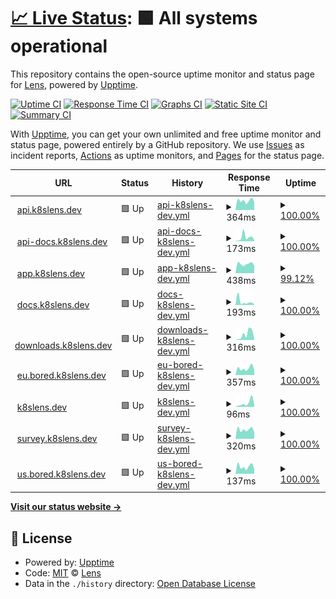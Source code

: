 # [📈 Live Status](https://status.k8slens.dev): <!--live status--> **🟩 All systems operational**

This repository contains the open-source uptime monitor and status page for [Lens](https://k8slens.dev/), powered by [Upptime](https://github.com/upptime/upptime).

[![Uptime CI](https://github.com/lensapp/k8slens-status/workflows/Uptime%20CI/badge.svg)](https://github.com/lensapp/k8slens-status/actions?query=workflow%3A%22Uptime+CI%22)
[![Response Time CI](https://github.com/lensapp/k8slens-status/workflows/Response%20Time%20CI/badge.svg)](https://github.com/lensapp/k8slens-status/actions?query=workflow%3A%22Response+Time+CI%22)
[![Graphs CI](https://github.com/lensapp/k8slens-status/workflows/Graphs%20CI/badge.svg)](https://github.com/lensapp/k8slens-status/actions?query=workflow%3A%22Graphs+CI%22)
[![Static Site CI](https://github.com/lensapp/k8slens-status/workflows/Static%20Site%20CI/badge.svg)](https://github.com/lensapp/k8slens-status/actions?query=workflow%3A%22Static+Site+CI%22)
[![Summary CI](https://github.com/lensapp/k8slens-status/workflows/Summary%20CI/badge.svg)](https://github.com/lensapp/k8slens-status/actions?query=workflow%3A%22Summary+CI%22)

With [Upptime](https://upptime.js.org), you can get your own unlimited and free uptime monitor and status page, powered entirely by a GitHub repository. We use [Issues](https://github.com/lensapp/k8slens-status/issues) as incident reports, [Actions](https://github.com/lensapp/k8slens-status/actions) as uptime monitors, and [Pages](https://status.k8slens.dev) for the status page.

<!--start: status pages-->
<!-- This summary is generated by Upptime (https://github.com/upptime/upptime) -->
<!-- Do not edit this manually, your changes will be overwritten -->
<!-- prettier-ignore -->
| URL | Status | History | Response Time | Uptime |
| --- | ------ | ------- | ------------- | ------ |
| <img alt="" src="https://favicons.githubusercontent.com/api.k8slens.dev" height="13"> [api.k8slens.dev](https://api.k8slens.dev) | 🟩 Up | [api-k8slens-dev.yml](https://github.com/lensapp/k8slens-status/commits/HEAD/history/api-k8slens-dev.yml) | <details><summary><img alt="Response time graph" src="./graphs/api-k8slens-dev/response-time-week.png" height="20"> 364ms</summary><br><a href="https://status.k8slens.dev/history/api-k8slens-dev"><img alt="Response time 394" src="https://img.shields.io/endpoint?url=https%3A%2F%2Fraw.githubusercontent.com%2Flensapp%2Fk8slens-status%2FHEAD%2Fapi%2Fapi-k8slens-dev%2Fresponse-time.json"></a><br><a href="https://status.k8slens.dev/history/api-k8slens-dev"><img alt="24-hour response time 323" src="https://img.shields.io/endpoint?url=https%3A%2F%2Fraw.githubusercontent.com%2Flensapp%2Fk8slens-status%2FHEAD%2Fapi%2Fapi-k8slens-dev%2Fresponse-time-day.json"></a><br><a href="https://status.k8slens.dev/history/api-k8slens-dev"><img alt="7-day response time 364" src="https://img.shields.io/endpoint?url=https%3A%2F%2Fraw.githubusercontent.com%2Flensapp%2Fk8slens-status%2FHEAD%2Fapi%2Fapi-k8slens-dev%2Fresponse-time-week.json"></a><br><a href="https://status.k8slens.dev/history/api-k8slens-dev"><img alt="30-day response time 390" src="https://img.shields.io/endpoint?url=https%3A%2F%2Fraw.githubusercontent.com%2Flensapp%2Fk8slens-status%2FHEAD%2Fapi%2Fapi-k8slens-dev%2Fresponse-time-month.json"></a><br><a href="https://status.k8slens.dev/history/api-k8slens-dev"><img alt="1-year response time 394" src="https://img.shields.io/endpoint?url=https%3A%2F%2Fraw.githubusercontent.com%2Flensapp%2Fk8slens-status%2FHEAD%2Fapi%2Fapi-k8slens-dev%2Fresponse-time-year.json"></a></details> | <details><summary><a href="https://status.k8slens.dev/history/api-k8slens-dev">100.00%</a></summary><a href="https://status.k8slens.dev/history/api-k8slens-dev"><img alt="All-time uptime 100.00%" src="https://img.shields.io/endpoint?url=https%3A%2F%2Fraw.githubusercontent.com%2Flensapp%2Fk8slens-status%2FHEAD%2Fapi%2Fapi-k8slens-dev%2Fuptime.json"></a><br><a href="https://status.k8slens.dev/history/api-k8slens-dev"><img alt="24-hour uptime 100.00%" src="https://img.shields.io/endpoint?url=https%3A%2F%2Fraw.githubusercontent.com%2Flensapp%2Fk8slens-status%2FHEAD%2Fapi%2Fapi-k8slens-dev%2Fuptime-day.json"></a><br><a href="https://status.k8slens.dev/history/api-k8slens-dev"><img alt="7-day uptime 100.00%" src="https://img.shields.io/endpoint?url=https%3A%2F%2Fraw.githubusercontent.com%2Flensapp%2Fk8slens-status%2FHEAD%2Fapi%2Fapi-k8slens-dev%2Fuptime-week.json"></a><br><a href="https://status.k8slens.dev/history/api-k8slens-dev"><img alt="30-day uptime 100.00%" src="https://img.shields.io/endpoint?url=https%3A%2F%2Fraw.githubusercontent.com%2Flensapp%2Fk8slens-status%2FHEAD%2Fapi%2Fapi-k8slens-dev%2Fuptime-month.json"></a><br><a href="https://status.k8slens.dev/history/api-k8slens-dev"><img alt="1-year uptime 100.00%" src="https://img.shields.io/endpoint?url=https%3A%2F%2Fraw.githubusercontent.com%2Flensapp%2Fk8slens-status%2FHEAD%2Fapi%2Fapi-k8slens-dev%2Fuptime-year.json"></a></details>
| <img alt="" src="https://favicons.githubusercontent.com/api-docs.k8slens.dev" height="13"> [api-docs.k8slens.dev](https://api-docs.k8slens.dev) | 🟩 Up | [api-docs-k8slens-dev.yml](https://github.com/lensapp/k8slens-status/commits/HEAD/history/api-docs-k8slens-dev.yml) | <details><summary><img alt="Response time graph" src="./graphs/api-docs-k8slens-dev/response-time-week.png" height="20"> 173ms</summary><br><a href="https://status.k8slens.dev/history/api-docs-k8slens-dev"><img alt="Response time 200" src="https://img.shields.io/endpoint?url=https%3A%2F%2Fraw.githubusercontent.com%2Flensapp%2Fk8slens-status%2FHEAD%2Fapi%2Fapi-docs-k8slens-dev%2Fresponse-time.json"></a><br><a href="https://status.k8slens.dev/history/api-docs-k8slens-dev"><img alt="24-hour response time 53" src="https://img.shields.io/endpoint?url=https%3A%2F%2Fraw.githubusercontent.com%2Flensapp%2Fk8slens-status%2FHEAD%2Fapi%2Fapi-docs-k8slens-dev%2Fresponse-time-day.json"></a><br><a href="https://status.k8slens.dev/history/api-docs-k8slens-dev"><img alt="7-day response time 173" src="https://img.shields.io/endpoint?url=https%3A%2F%2Fraw.githubusercontent.com%2Flensapp%2Fk8slens-status%2FHEAD%2Fapi%2Fapi-docs-k8slens-dev%2Fresponse-time-week.json"></a><br><a href="https://status.k8slens.dev/history/api-docs-k8slens-dev"><img alt="30-day response time 194" src="https://img.shields.io/endpoint?url=https%3A%2F%2Fraw.githubusercontent.com%2Flensapp%2Fk8slens-status%2FHEAD%2Fapi%2Fapi-docs-k8slens-dev%2Fresponse-time-month.json"></a><br><a href="https://status.k8slens.dev/history/api-docs-k8slens-dev"><img alt="1-year response time 200" src="https://img.shields.io/endpoint?url=https%3A%2F%2Fraw.githubusercontent.com%2Flensapp%2Fk8slens-status%2FHEAD%2Fapi%2Fapi-docs-k8slens-dev%2Fresponse-time-year.json"></a></details> | <details><summary><a href="https://status.k8slens.dev/history/api-docs-k8slens-dev">100.00%</a></summary><a href="https://status.k8slens.dev/history/api-docs-k8slens-dev"><img alt="All-time uptime 100.00%" src="https://img.shields.io/endpoint?url=https%3A%2F%2Fraw.githubusercontent.com%2Flensapp%2Fk8slens-status%2FHEAD%2Fapi%2Fapi-docs-k8slens-dev%2Fuptime.json"></a><br><a href="https://status.k8slens.dev/history/api-docs-k8slens-dev"><img alt="24-hour uptime 100.00%" src="https://img.shields.io/endpoint?url=https%3A%2F%2Fraw.githubusercontent.com%2Flensapp%2Fk8slens-status%2FHEAD%2Fapi%2Fapi-docs-k8slens-dev%2Fuptime-day.json"></a><br><a href="https://status.k8slens.dev/history/api-docs-k8slens-dev"><img alt="7-day uptime 100.00%" src="https://img.shields.io/endpoint?url=https%3A%2F%2Fraw.githubusercontent.com%2Flensapp%2Fk8slens-status%2FHEAD%2Fapi%2Fapi-docs-k8slens-dev%2Fuptime-week.json"></a><br><a href="https://status.k8slens.dev/history/api-docs-k8slens-dev"><img alt="30-day uptime 100.00%" src="https://img.shields.io/endpoint?url=https%3A%2F%2Fraw.githubusercontent.com%2Flensapp%2Fk8slens-status%2FHEAD%2Fapi%2Fapi-docs-k8slens-dev%2Fuptime-month.json"></a><br><a href="https://status.k8slens.dev/history/api-docs-k8slens-dev"><img alt="1-year uptime 100.00%" src="https://img.shields.io/endpoint?url=https%3A%2F%2Fraw.githubusercontent.com%2Flensapp%2Fk8slens-status%2FHEAD%2Fapi%2Fapi-docs-k8slens-dev%2Fuptime-year.json"></a></details>
| <img alt="" src="https://favicons.githubusercontent.com/app.k8slens.dev" height="13"> [app.k8slens.dev](https://app.k8slens.dev/auth/realms/lensCloud/protocol/openid-connect/3p-cookies/step1.html) | 🟩 Up | [app-k8slens-dev.yml](https://github.com/lensapp/k8slens-status/commits/HEAD/history/app-k8slens-dev.yml) | <details><summary><img alt="Response time graph" src="./graphs/app-k8slens-dev/response-time-week.png" height="20"> 438ms</summary><br><a href="https://status.k8slens.dev/history/app-k8slens-dev"><img alt="Response time 1706" src="https://img.shields.io/endpoint?url=https%3A%2F%2Fraw.githubusercontent.com%2Flensapp%2Fk8slens-status%2FHEAD%2Fapi%2Fapp-k8slens-dev%2Fresponse-time.json"></a><br><a href="https://status.k8slens.dev/history/app-k8slens-dev"><img alt="24-hour response time 434" src="https://img.shields.io/endpoint?url=https%3A%2F%2Fraw.githubusercontent.com%2Flensapp%2Fk8slens-status%2FHEAD%2Fapi%2Fapp-k8slens-dev%2Fresponse-time-day.json"></a><br><a href="https://status.k8slens.dev/history/app-k8slens-dev"><img alt="7-day response time 438" src="https://img.shields.io/endpoint?url=https%3A%2F%2Fraw.githubusercontent.com%2Flensapp%2Fk8slens-status%2FHEAD%2Fapi%2Fapp-k8slens-dev%2Fresponse-time-week.json"></a><br><a href="https://status.k8slens.dev/history/app-k8slens-dev"><img alt="30-day response time 1864" src="https://img.shields.io/endpoint?url=https%3A%2F%2Fraw.githubusercontent.com%2Flensapp%2Fk8slens-status%2FHEAD%2Fapi%2Fapp-k8slens-dev%2Fresponse-time-month.json"></a><br><a href="https://status.k8slens.dev/history/app-k8slens-dev"><img alt="1-year response time 1706" src="https://img.shields.io/endpoint?url=https%3A%2F%2Fraw.githubusercontent.com%2Flensapp%2Fk8slens-status%2FHEAD%2Fapi%2Fapp-k8slens-dev%2Fresponse-time-year.json"></a></details> | <details><summary><a href="https://status.k8slens.dev/history/app-k8slens-dev">99.12%</a></summary><a href="https://status.k8slens.dev/history/app-k8slens-dev"><img alt="All-time uptime 99.41%" src="https://img.shields.io/endpoint?url=https%3A%2F%2Fraw.githubusercontent.com%2Flensapp%2Fk8slens-status%2FHEAD%2Fapi%2Fapp-k8slens-dev%2Fuptime.json"></a><br><a href="https://status.k8slens.dev/history/app-k8slens-dev"><img alt="24-hour uptime 93.87%" src="https://img.shields.io/endpoint?url=https%3A%2F%2Fraw.githubusercontent.com%2Flensapp%2Fk8slens-status%2FHEAD%2Fapi%2Fapp-k8slens-dev%2Fuptime-day.json"></a><br><a href="https://status.k8slens.dev/history/app-k8slens-dev"><img alt="7-day uptime 99.12%" src="https://img.shields.io/endpoint?url=https%3A%2F%2Fraw.githubusercontent.com%2Flensapp%2Fk8slens-status%2FHEAD%2Fapi%2Fapp-k8slens-dev%2Fuptime-week.json"></a><br><a href="https://status.k8slens.dev/history/app-k8slens-dev"><img alt="30-day uptime 99.35%" src="https://img.shields.io/endpoint?url=https%3A%2F%2Fraw.githubusercontent.com%2Flensapp%2Fk8slens-status%2FHEAD%2Fapi%2Fapp-k8slens-dev%2Fuptime-month.json"></a><br><a href="https://status.k8slens.dev/history/app-k8slens-dev"><img alt="1-year uptime 99.41%" src="https://img.shields.io/endpoint?url=https%3A%2F%2Fraw.githubusercontent.com%2Flensapp%2Fk8slens-status%2FHEAD%2Fapi%2Fapp-k8slens-dev%2Fuptime-year.json"></a></details>
| <img alt="" src="https://favicons.githubusercontent.com/docs.k8slens.dev" height="13"> [docs.k8slens.dev](https://docs.k8slens.dev) | 🟩 Up | [docs-k8slens-dev.yml](https://github.com/lensapp/k8slens-status/commits/HEAD/history/docs-k8slens-dev.yml) | <details><summary><img alt="Response time graph" src="./graphs/docs-k8slens-dev/response-time-week.png" height="20"> 193ms</summary><br><a href="https://status.k8slens.dev/history/docs-k8slens-dev"><img alt="Response time 148" src="https://img.shields.io/endpoint?url=https%3A%2F%2Fraw.githubusercontent.com%2Flensapp%2Fk8slens-status%2FHEAD%2Fapi%2Fdocs-k8slens-dev%2Fresponse-time.json"></a><br><a href="https://status.k8slens.dev/history/docs-k8slens-dev"><img alt="24-hour response time 50" src="https://img.shields.io/endpoint?url=https%3A%2F%2Fraw.githubusercontent.com%2Flensapp%2Fk8slens-status%2FHEAD%2Fapi%2Fdocs-k8slens-dev%2Fresponse-time-day.json"></a><br><a href="https://status.k8slens.dev/history/docs-k8slens-dev"><img alt="7-day response time 193" src="https://img.shields.io/endpoint?url=https%3A%2F%2Fraw.githubusercontent.com%2Flensapp%2Fk8slens-status%2FHEAD%2Fapi%2Fdocs-k8slens-dev%2Fresponse-time-week.json"></a><br><a href="https://status.k8slens.dev/history/docs-k8slens-dev"><img alt="30-day response time 147" src="https://img.shields.io/endpoint?url=https%3A%2F%2Fraw.githubusercontent.com%2Flensapp%2Fk8slens-status%2FHEAD%2Fapi%2Fdocs-k8slens-dev%2Fresponse-time-month.json"></a><br><a href="https://status.k8slens.dev/history/docs-k8slens-dev"><img alt="1-year response time 148" src="https://img.shields.io/endpoint?url=https%3A%2F%2Fraw.githubusercontent.com%2Flensapp%2Fk8slens-status%2FHEAD%2Fapi%2Fdocs-k8slens-dev%2Fresponse-time-year.json"></a></details> | <details><summary><a href="https://status.k8slens.dev/history/docs-k8slens-dev">100.00%</a></summary><a href="https://status.k8slens.dev/history/docs-k8slens-dev"><img alt="All-time uptime 100.00%" src="https://img.shields.io/endpoint?url=https%3A%2F%2Fraw.githubusercontent.com%2Flensapp%2Fk8slens-status%2FHEAD%2Fapi%2Fdocs-k8slens-dev%2Fuptime.json"></a><br><a href="https://status.k8slens.dev/history/docs-k8slens-dev"><img alt="24-hour uptime 100.00%" src="https://img.shields.io/endpoint?url=https%3A%2F%2Fraw.githubusercontent.com%2Flensapp%2Fk8slens-status%2FHEAD%2Fapi%2Fdocs-k8slens-dev%2Fuptime-day.json"></a><br><a href="https://status.k8slens.dev/history/docs-k8slens-dev"><img alt="7-day uptime 100.00%" src="https://img.shields.io/endpoint?url=https%3A%2F%2Fraw.githubusercontent.com%2Flensapp%2Fk8slens-status%2FHEAD%2Fapi%2Fdocs-k8slens-dev%2Fuptime-week.json"></a><br><a href="https://status.k8slens.dev/history/docs-k8slens-dev"><img alt="30-day uptime 100.00%" src="https://img.shields.io/endpoint?url=https%3A%2F%2Fraw.githubusercontent.com%2Flensapp%2Fk8slens-status%2FHEAD%2Fapi%2Fdocs-k8slens-dev%2Fuptime-month.json"></a><br><a href="https://status.k8slens.dev/history/docs-k8slens-dev"><img alt="1-year uptime 100.00%" src="https://img.shields.io/endpoint?url=https%3A%2F%2Fraw.githubusercontent.com%2Flensapp%2Fk8slens-status%2FHEAD%2Fapi%2Fdocs-k8slens-dev%2Fuptime-year.json"></a></details>
| <img alt="" src="https://favicons.githubusercontent.com/downloads.k8slens.dev" height="13"> [downloads.k8slens.dev](https://downloads.k8slens.dev/ide/latest.yml) | 🟩 Up | [downloads-k8slens-dev.yml](https://github.com/lensapp/k8slens-status/commits/HEAD/history/downloads-k8slens-dev.yml) | <details><summary><img alt="Response time graph" src="./graphs/downloads-k8slens-dev/response-time-week.png" height="20"> 316ms</summary><br><a href="https://status.k8slens.dev/history/downloads-k8slens-dev"><img alt="Response time 234" src="https://img.shields.io/endpoint?url=https%3A%2F%2Fraw.githubusercontent.com%2Flensapp%2Fk8slens-status%2FHEAD%2Fapi%2Fdownloads-k8slens-dev%2Fresponse-time.json"></a><br><a href="https://status.k8slens.dev/history/downloads-k8slens-dev"><img alt="24-hour response time 45" src="https://img.shields.io/endpoint?url=https%3A%2F%2Fraw.githubusercontent.com%2Flensapp%2Fk8slens-status%2FHEAD%2Fapi%2Fdownloads-k8slens-dev%2Fresponse-time-day.json"></a><br><a href="https://status.k8slens.dev/history/downloads-k8slens-dev"><img alt="7-day response time 316" src="https://img.shields.io/endpoint?url=https%3A%2F%2Fraw.githubusercontent.com%2Flensapp%2Fk8slens-status%2FHEAD%2Fapi%2Fdownloads-k8slens-dev%2Fresponse-time-week.json"></a><br><a href="https://status.k8slens.dev/history/downloads-k8slens-dev"><img alt="30-day response time 218" src="https://img.shields.io/endpoint?url=https%3A%2F%2Fraw.githubusercontent.com%2Flensapp%2Fk8slens-status%2FHEAD%2Fapi%2Fdownloads-k8slens-dev%2Fresponse-time-month.json"></a><br><a href="https://status.k8slens.dev/history/downloads-k8slens-dev"><img alt="1-year response time 234" src="https://img.shields.io/endpoint?url=https%3A%2F%2Fraw.githubusercontent.com%2Flensapp%2Fk8slens-status%2FHEAD%2Fapi%2Fdownloads-k8slens-dev%2Fresponse-time-year.json"></a></details> | <details><summary><a href="https://status.k8slens.dev/history/downloads-k8slens-dev">100.00%</a></summary><a href="https://status.k8slens.dev/history/downloads-k8slens-dev"><img alt="All-time uptime 99.99%" src="https://img.shields.io/endpoint?url=https%3A%2F%2Fraw.githubusercontent.com%2Flensapp%2Fk8slens-status%2FHEAD%2Fapi%2Fdownloads-k8slens-dev%2Fuptime.json"></a><br><a href="https://status.k8slens.dev/history/downloads-k8slens-dev"><img alt="24-hour uptime 100.00%" src="https://img.shields.io/endpoint?url=https%3A%2F%2Fraw.githubusercontent.com%2Flensapp%2Fk8slens-status%2FHEAD%2Fapi%2Fdownloads-k8slens-dev%2Fuptime-day.json"></a><br><a href="https://status.k8slens.dev/history/downloads-k8slens-dev"><img alt="7-day uptime 100.00%" src="https://img.shields.io/endpoint?url=https%3A%2F%2Fraw.githubusercontent.com%2Flensapp%2Fk8slens-status%2FHEAD%2Fapi%2Fdownloads-k8slens-dev%2Fuptime-week.json"></a><br><a href="https://status.k8slens.dev/history/downloads-k8slens-dev"><img alt="30-day uptime 100.00%" src="https://img.shields.io/endpoint?url=https%3A%2F%2Fraw.githubusercontent.com%2Flensapp%2Fk8slens-status%2FHEAD%2Fapi%2Fdownloads-k8slens-dev%2Fuptime-month.json"></a><br><a href="https://status.k8slens.dev/history/downloads-k8slens-dev"><img alt="1-year uptime 99.99%" src="https://img.shields.io/endpoint?url=https%3A%2F%2Fraw.githubusercontent.com%2Flensapp%2Fk8slens-status%2FHEAD%2Fapi%2Fdownloads-k8slens-dev%2Fuptime-year.json"></a></details>
| <img alt="" src="https://favicons.githubusercontent.com/eu.bored.k8slens.dev" height="13"> [eu.bored.k8slens.dev](https://eu.bored.k8slens.dev/healthz) | 🟩 Up | [eu-bored-k8slens-dev.yml](https://github.com/lensapp/k8slens-status/commits/HEAD/history/eu-bored-k8slens-dev.yml) | <details><summary><img alt="Response time graph" src="./graphs/eu-bored-k8slens-dev/response-time-week.png" height="20"> 357ms</summary><br><a href="https://status.k8slens.dev/history/eu-bored-k8slens-dev"><img alt="Response time 367" src="https://img.shields.io/endpoint?url=https%3A%2F%2Fraw.githubusercontent.com%2Flensapp%2Fk8slens-status%2FHEAD%2Fapi%2Feu-bored-k8slens-dev%2Fresponse-time.json"></a><br><a href="https://status.k8slens.dev/history/eu-bored-k8slens-dev"><img alt="24-hour response time 264" src="https://img.shields.io/endpoint?url=https%3A%2F%2Fraw.githubusercontent.com%2Flensapp%2Fk8slens-status%2FHEAD%2Fapi%2Feu-bored-k8slens-dev%2Fresponse-time-day.json"></a><br><a href="https://status.k8slens.dev/history/eu-bored-k8slens-dev"><img alt="7-day response time 357" src="https://img.shields.io/endpoint?url=https%3A%2F%2Fraw.githubusercontent.com%2Flensapp%2Fk8slens-status%2FHEAD%2Fapi%2Feu-bored-k8slens-dev%2Fresponse-time-week.json"></a><br><a href="https://status.k8slens.dev/history/eu-bored-k8slens-dev"><img alt="30-day response time 360" src="https://img.shields.io/endpoint?url=https%3A%2F%2Fraw.githubusercontent.com%2Flensapp%2Fk8slens-status%2FHEAD%2Fapi%2Feu-bored-k8slens-dev%2Fresponse-time-month.json"></a><br><a href="https://status.k8slens.dev/history/eu-bored-k8slens-dev"><img alt="1-year response time 367" src="https://img.shields.io/endpoint?url=https%3A%2F%2Fraw.githubusercontent.com%2Flensapp%2Fk8slens-status%2FHEAD%2Fapi%2Feu-bored-k8slens-dev%2Fresponse-time-year.json"></a></details> | <details><summary><a href="https://status.k8slens.dev/history/eu-bored-k8slens-dev">100.00%</a></summary><a href="https://status.k8slens.dev/history/eu-bored-k8slens-dev"><img alt="All-time uptime 100.00%" src="https://img.shields.io/endpoint?url=https%3A%2F%2Fraw.githubusercontent.com%2Flensapp%2Fk8slens-status%2FHEAD%2Fapi%2Feu-bored-k8slens-dev%2Fuptime.json"></a><br><a href="https://status.k8slens.dev/history/eu-bored-k8slens-dev"><img alt="24-hour uptime 100.00%" src="https://img.shields.io/endpoint?url=https%3A%2F%2Fraw.githubusercontent.com%2Flensapp%2Fk8slens-status%2FHEAD%2Fapi%2Feu-bored-k8slens-dev%2Fuptime-day.json"></a><br><a href="https://status.k8slens.dev/history/eu-bored-k8slens-dev"><img alt="7-day uptime 100.00%" src="https://img.shields.io/endpoint?url=https%3A%2F%2Fraw.githubusercontent.com%2Flensapp%2Fk8slens-status%2FHEAD%2Fapi%2Feu-bored-k8slens-dev%2Fuptime-week.json"></a><br><a href="https://status.k8slens.dev/history/eu-bored-k8slens-dev"><img alt="30-day uptime 100.00%" src="https://img.shields.io/endpoint?url=https%3A%2F%2Fraw.githubusercontent.com%2Flensapp%2Fk8slens-status%2FHEAD%2Fapi%2Feu-bored-k8slens-dev%2Fuptime-month.json"></a><br><a href="https://status.k8slens.dev/history/eu-bored-k8slens-dev"><img alt="1-year uptime 100.00%" src="https://img.shields.io/endpoint?url=https%3A%2F%2Fraw.githubusercontent.com%2Flensapp%2Fk8slens-status%2FHEAD%2Fapi%2Feu-bored-k8slens-dev%2Fuptime-year.json"></a></details>
| <img alt="" src="https://favicons.githubusercontent.com/k8slens.dev" height="13"> [k8slens.dev](https://k8slens.dev) | 🟩 Up | [k8slens-dev.yml](https://github.com/lensapp/k8slens-status/commits/HEAD/history/k8slens-dev.yml) | <details><summary><img alt="Response time graph" src="./graphs/k8slens-dev/response-time-week.png" height="20"> 96ms</summary><br><a href="https://status.k8slens.dev/history/k8slens-dev"><img alt="Response time 124" src="https://img.shields.io/endpoint?url=https%3A%2F%2Fraw.githubusercontent.com%2Flensapp%2Fk8slens-status%2FHEAD%2Fapi%2Fk8slens-dev%2Fresponse-time.json"></a><br><a href="https://status.k8slens.dev/history/k8slens-dev"><img alt="24-hour response time 46" src="https://img.shields.io/endpoint?url=https%3A%2F%2Fraw.githubusercontent.com%2Flensapp%2Fk8slens-status%2FHEAD%2Fapi%2Fk8slens-dev%2Fresponse-time-day.json"></a><br><a href="https://status.k8slens.dev/history/k8slens-dev"><img alt="7-day response time 96" src="https://img.shields.io/endpoint?url=https%3A%2F%2Fraw.githubusercontent.com%2Flensapp%2Fk8slens-status%2FHEAD%2Fapi%2Fk8slens-dev%2Fresponse-time-week.json"></a><br><a href="https://status.k8slens.dev/history/k8slens-dev"><img alt="30-day response time 125" src="https://img.shields.io/endpoint?url=https%3A%2F%2Fraw.githubusercontent.com%2Flensapp%2Fk8slens-status%2FHEAD%2Fapi%2Fk8slens-dev%2Fresponse-time-month.json"></a><br><a href="https://status.k8slens.dev/history/k8slens-dev"><img alt="1-year response time 124" src="https://img.shields.io/endpoint?url=https%3A%2F%2Fraw.githubusercontent.com%2Flensapp%2Fk8slens-status%2FHEAD%2Fapi%2Fk8slens-dev%2Fresponse-time-year.json"></a></details> | <details><summary><a href="https://status.k8slens.dev/history/k8slens-dev">100.00%</a></summary><a href="https://status.k8slens.dev/history/k8slens-dev"><img alt="All-time uptime 100.00%" src="https://img.shields.io/endpoint?url=https%3A%2F%2Fraw.githubusercontent.com%2Flensapp%2Fk8slens-status%2FHEAD%2Fapi%2Fk8slens-dev%2Fuptime.json"></a><br><a href="https://status.k8slens.dev/history/k8slens-dev"><img alt="24-hour uptime 100.00%" src="https://img.shields.io/endpoint?url=https%3A%2F%2Fraw.githubusercontent.com%2Flensapp%2Fk8slens-status%2FHEAD%2Fapi%2Fk8slens-dev%2Fuptime-day.json"></a><br><a href="https://status.k8slens.dev/history/k8slens-dev"><img alt="7-day uptime 100.00%" src="https://img.shields.io/endpoint?url=https%3A%2F%2Fraw.githubusercontent.com%2Flensapp%2Fk8slens-status%2FHEAD%2Fapi%2Fk8slens-dev%2Fuptime-week.json"></a><br><a href="https://status.k8slens.dev/history/k8slens-dev"><img alt="30-day uptime 100.00%" src="https://img.shields.io/endpoint?url=https%3A%2F%2Fraw.githubusercontent.com%2Flensapp%2Fk8slens-status%2FHEAD%2Fapi%2Fk8slens-dev%2Fuptime-month.json"></a><br><a href="https://status.k8slens.dev/history/k8slens-dev"><img alt="1-year uptime 100.00%" src="https://img.shields.io/endpoint?url=https%3A%2F%2Fraw.githubusercontent.com%2Flensapp%2Fk8slens-status%2FHEAD%2Fapi%2Fk8slens-dev%2Fuptime-year.json"></a></details>
| <img alt="" src="https://favicons.githubusercontent.com/survey.k8slens.dev" height="13"> [survey.k8slens.dev](https://survey.k8slens.dev/api) | 🟩 Up | [survey-k8slens-dev.yml](https://github.com/lensapp/k8slens-status/commits/HEAD/history/survey-k8slens-dev.yml) | <details><summary><img alt="Response time graph" src="./graphs/survey-k8slens-dev/response-time-week.png" height="20"> 320ms</summary><br><a href="https://status.k8slens.dev/history/survey-k8slens-dev"><img alt="Response time 353" src="https://img.shields.io/endpoint?url=https%3A%2F%2Fraw.githubusercontent.com%2Flensapp%2Fk8slens-status%2FHEAD%2Fapi%2Fsurvey-k8slens-dev%2Fresponse-time.json"></a><br><a href="https://status.k8slens.dev/history/survey-k8slens-dev"><img alt="24-hour response time 233" src="https://img.shields.io/endpoint?url=https%3A%2F%2Fraw.githubusercontent.com%2Flensapp%2Fk8slens-status%2FHEAD%2Fapi%2Fsurvey-k8slens-dev%2Fresponse-time-day.json"></a><br><a href="https://status.k8slens.dev/history/survey-k8slens-dev"><img alt="7-day response time 320" src="https://img.shields.io/endpoint?url=https%3A%2F%2Fraw.githubusercontent.com%2Flensapp%2Fk8slens-status%2FHEAD%2Fapi%2Fsurvey-k8slens-dev%2Fresponse-time-week.json"></a><br><a href="https://status.k8slens.dev/history/survey-k8slens-dev"><img alt="30-day response time 346" src="https://img.shields.io/endpoint?url=https%3A%2F%2Fraw.githubusercontent.com%2Flensapp%2Fk8slens-status%2FHEAD%2Fapi%2Fsurvey-k8slens-dev%2Fresponse-time-month.json"></a><br><a href="https://status.k8slens.dev/history/survey-k8slens-dev"><img alt="1-year response time 353" src="https://img.shields.io/endpoint?url=https%3A%2F%2Fraw.githubusercontent.com%2Flensapp%2Fk8slens-status%2FHEAD%2Fapi%2Fsurvey-k8slens-dev%2Fresponse-time-year.json"></a></details> | <details><summary><a href="https://status.k8slens.dev/history/survey-k8slens-dev">100.00%</a></summary><a href="https://status.k8slens.dev/history/survey-k8slens-dev"><img alt="All-time uptime 100.00%" src="https://img.shields.io/endpoint?url=https%3A%2F%2Fraw.githubusercontent.com%2Flensapp%2Fk8slens-status%2FHEAD%2Fapi%2Fsurvey-k8slens-dev%2Fuptime.json"></a><br><a href="https://status.k8slens.dev/history/survey-k8slens-dev"><img alt="24-hour uptime 100.00%" src="https://img.shields.io/endpoint?url=https%3A%2F%2Fraw.githubusercontent.com%2Flensapp%2Fk8slens-status%2FHEAD%2Fapi%2Fsurvey-k8slens-dev%2Fuptime-day.json"></a><br><a href="https://status.k8slens.dev/history/survey-k8slens-dev"><img alt="7-day uptime 100.00%" src="https://img.shields.io/endpoint?url=https%3A%2F%2Fraw.githubusercontent.com%2Flensapp%2Fk8slens-status%2FHEAD%2Fapi%2Fsurvey-k8slens-dev%2Fuptime-week.json"></a><br><a href="https://status.k8slens.dev/history/survey-k8slens-dev"><img alt="30-day uptime 100.00%" src="https://img.shields.io/endpoint?url=https%3A%2F%2Fraw.githubusercontent.com%2Flensapp%2Fk8slens-status%2FHEAD%2Fapi%2Fsurvey-k8slens-dev%2Fuptime-month.json"></a><br><a href="https://status.k8slens.dev/history/survey-k8slens-dev"><img alt="1-year uptime 100.00%" src="https://img.shields.io/endpoint?url=https%3A%2F%2Fraw.githubusercontent.com%2Flensapp%2Fk8slens-status%2FHEAD%2Fapi%2Fsurvey-k8slens-dev%2Fuptime-year.json"></a></details>
| <img alt="" src="https://favicons.githubusercontent.com/us.bored.k8slens.dev" height="13"> [us.bored.k8slens.dev](https://us.bored.k8slens.dev/healthz) | 🟩 Up | [us-bored-k8slens-dev.yml](https://github.com/lensapp/k8slens-status/commits/HEAD/history/us-bored-k8slens-dev.yml) | <details><summary><img alt="Response time graph" src="./graphs/us-bored-k8slens-dev/response-time-week.png" height="20"> 137ms</summary><br><a href="https://status.k8slens.dev/history/us-bored-k8slens-dev"><img alt="Response time 170" src="https://img.shields.io/endpoint?url=https%3A%2F%2Fraw.githubusercontent.com%2Flensapp%2Fk8slens-status%2FHEAD%2Fapi%2Fus-bored-k8slens-dev%2Fresponse-time.json"></a><br><a href="https://status.k8slens.dev/history/us-bored-k8slens-dev"><img alt="24-hour response time 94" src="https://img.shields.io/endpoint?url=https%3A%2F%2Fraw.githubusercontent.com%2Flensapp%2Fk8slens-status%2FHEAD%2Fapi%2Fus-bored-k8slens-dev%2Fresponse-time-day.json"></a><br><a href="https://status.k8slens.dev/history/us-bored-k8slens-dev"><img alt="7-day response time 137" src="https://img.shields.io/endpoint?url=https%3A%2F%2Fraw.githubusercontent.com%2Flensapp%2Fk8slens-status%2FHEAD%2Fapi%2Fus-bored-k8slens-dev%2Fresponse-time-week.json"></a><br><a href="https://status.k8slens.dev/history/us-bored-k8slens-dev"><img alt="30-day response time 169" src="https://img.shields.io/endpoint?url=https%3A%2F%2Fraw.githubusercontent.com%2Flensapp%2Fk8slens-status%2FHEAD%2Fapi%2Fus-bored-k8slens-dev%2Fresponse-time-month.json"></a><br><a href="https://status.k8slens.dev/history/us-bored-k8slens-dev"><img alt="1-year response time 170" src="https://img.shields.io/endpoint?url=https%3A%2F%2Fraw.githubusercontent.com%2Flensapp%2Fk8slens-status%2FHEAD%2Fapi%2Fus-bored-k8slens-dev%2Fresponse-time-year.json"></a></details> | <details><summary><a href="https://status.k8slens.dev/history/us-bored-k8slens-dev">100.00%</a></summary><a href="https://status.k8slens.dev/history/us-bored-k8slens-dev"><img alt="All-time uptime 100.00%" src="https://img.shields.io/endpoint?url=https%3A%2F%2Fraw.githubusercontent.com%2Flensapp%2Fk8slens-status%2FHEAD%2Fapi%2Fus-bored-k8slens-dev%2Fuptime.json"></a><br><a href="https://status.k8slens.dev/history/us-bored-k8slens-dev"><img alt="24-hour uptime 100.00%" src="https://img.shields.io/endpoint?url=https%3A%2F%2Fraw.githubusercontent.com%2Flensapp%2Fk8slens-status%2FHEAD%2Fapi%2Fus-bored-k8slens-dev%2Fuptime-day.json"></a><br><a href="https://status.k8slens.dev/history/us-bored-k8slens-dev"><img alt="7-day uptime 100.00%" src="https://img.shields.io/endpoint?url=https%3A%2F%2Fraw.githubusercontent.com%2Flensapp%2Fk8slens-status%2FHEAD%2Fapi%2Fus-bored-k8slens-dev%2Fuptime-week.json"></a><br><a href="https://status.k8slens.dev/history/us-bored-k8slens-dev"><img alt="30-day uptime 100.00%" src="https://img.shields.io/endpoint?url=https%3A%2F%2Fraw.githubusercontent.com%2Flensapp%2Fk8slens-status%2FHEAD%2Fapi%2Fus-bored-k8slens-dev%2Fuptime-month.json"></a><br><a href="https://status.k8slens.dev/history/us-bored-k8slens-dev"><img alt="1-year uptime 100.00%" src="https://img.shields.io/endpoint?url=https%3A%2F%2Fraw.githubusercontent.com%2Flensapp%2Fk8slens-status%2FHEAD%2Fapi%2Fus-bored-k8slens-dev%2Fuptime-year.json"></a></details>

<!--end: status pages-->

[**Visit our status website →**](https://status.k8slens.dev)

## 📄 License

- Powered by: [Upptime](https://github.com/upptime/upptime)
- Code: [MIT](./LICENSE) © [Lens](https://k8slens.dev/)
- Data in the `./history` directory: [Open Database License](https://opendatacommons.org/licenses/odbl/1-0/)
